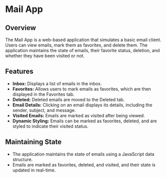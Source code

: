 # Mail App

## Overview

The Mail App is a web-based application that simulates a basic email client. Users can view emails, mark them as favorites, and delete them. The application maintains the state of emails, their favorite status, deletion, and whether they have been visited or not.

## Features

- **Inbox:** Displays a list of emails in the inbox.
- **Favorites:** Allows users to mark emails as favorites, which are then displayed in the Favorites tab.
- **Deleted:** Deleted emails are moved to the Deleted tab.
- **Email Details:** Clicking on an email displays its details, including the sender, subject, and message.
- **Visited Emails:** Emails are marked as visited after being viewed.
- **Dynamic Styling:** Emails can be marked as favorites, deleted, and are styled to indicate their visited status.

## Maintaining State

- The application maintains the state of emails using a JavaScript data structure.
- Emails are marked as favorites, deleted, and visited, and their state is updated in real-time.

